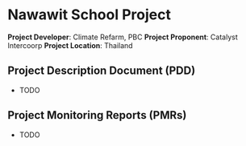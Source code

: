 # Nawawit School Project

**Project Developer**: Climate Refarm, PBC
**Project Proponent**: Catalyst Intercoorp
**Project Location**: Thailand

## Project Description Document (PDD)
- TODO

## Project Monitoring Reports (PMRs)
- TODO
